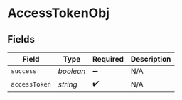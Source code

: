 # AccessTokenObj


## Fields

| Field              | Type               | Required           | Description        |
| ------------------ | ------------------ | ------------------ | ------------------ |
| `success`          | *boolean*          | :heavy_minus_sign: | N/A                |
| `accessToken`      | *string*           | :heavy_check_mark: | N/A                |